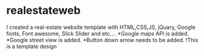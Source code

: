 # realestateweb
I created a real-estate website template with HTML,CSS,JS, jQuary, Google fonts, Font awesome, Slick Slider and etc....
*Google maps API is added.
*Google street view is added.
*Button down arrow needs to be added. 
!This is a template design 

